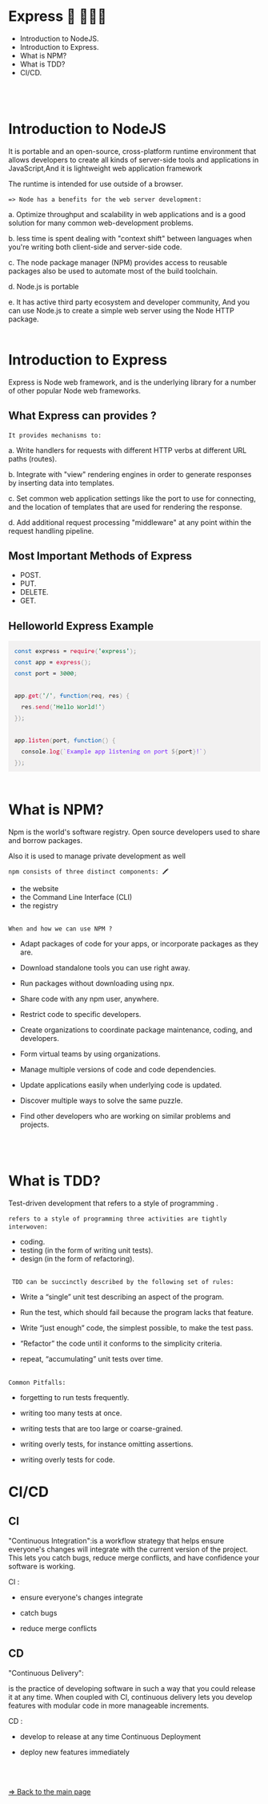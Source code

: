 # Express 👋 👩🏻‍💻

- Introduction to NodeJS.
- Introduction to Express.
- What is NPM?
- What is TDD?
- CI/CD.
<br/>
<br/>

# Introduction to NodeJS

  It is portable and an open-source, cross-platform runtime environment that allows developers to create all kinds of server-side tools and applications in JavaScript,And it is lightweight web application framework

  The runtime is intended for use outside of a browser.

    => Node has a benefits for the web server development:

  a. Optimize throughput and scalability in web applications and is a good solution for many common web-development problems.

  b. less time is spent dealing with "context shift" between languages when you're writing both client-side and server-side code.

  c. The node package manager (NPM) provides access to  reusable packages also be used to automate most of the build toolchain.

  d. Node.js is portable

  e. It has active third party ecosystem and developer community, And you can use Node.js to create a simple web server using the Node HTTP package.
<br/>
<br/>

# Introduction to Express

  Express is Node web framework, and is the underlying library for a number of other popular Node web frameworks.

## What Express can provides ?

    It provides mechanisms to:

  a. Write handlers for requests with different HTTP verbs at different URL paths (routes).
  
  b. Integrate with "view" rendering engines in order to generate responses by inserting data into templates.
  
  c. Set common web application settings like the port to use for connecting, and the location of templates that are used for rendering the response.
  
  d. Add additional request processing "middleware" at any point within the request handling pipeline.

## Most Important Methods of Express

- POST.
- PUT.
- DELETE.
- GET.

## Helloworld Express Example

 ![Hello Word Express Example](./expressHelloWorld.png)
<br/>
<br/>

# What is NPM?

 Npm is the world's software registry. Open source developers used to share and borrow packages.

 Also it is used to manage private development as well

    npm consists of three distinct components: 🖍

- the website
- the Command Line Interface (CLI)
- the registry

##

    When and how we can use NPM ?

- Adapt packages of code for your apps, or incorporate packages as they are.

- Download standalone tools you can use right away.

- Run packages without downloading using npx.

- Share code with any npm user, anywhere.

- Restrict code to specific developers.

- Create organizations to coordinate package maintenance, coding, and developers.

- Form virtual teams by using organizations.

- Manage multiple versions of code and code dependencies.

- Update applications easily when underlying code is updated.

- Discover multiple ways to solve the same puzzle.

- Find other developers who are working on similar problems and projects.

<br/>
<br/>

# What is TDD?

   Test-driven development that
refers to a style of programming .

    refers to a style of programming three activities are tightly interwoven:

- coding.
- testing (in the form of writing unit tests).
- design (in the form of refactoring).

##

     TDD can be succinctly described by the following set of rules:

- Write a “single” unit test describing an aspect of the program.

- Run the test, which should fail because the program lacks that feature.

- Write “just enough” code, the simplest possible, to make the test pass.

- “Refactor” the code until it conforms to the simplicity criteria.

- repeat, “accumulating” unit tests over time.

##

    Common Pitfalls:

- forgetting to run tests frequently.

- writing too many tests at once.

- writing tests that are too large or coarse-grained.

- writing overly tests, for instance omitting assertions.

- writing  overly  tests for code.

# CI/CD

## CI

"Continuous Integration":is a workflow strategy that helps ensure everyone's changes will integrate with the current version of the project. This lets you catch bugs, reduce merge conflicts, and have confidence your software is working.

CI :

- ensure everyone's changes integrate

- catch bugs

- reduce merge conflicts

## CD

"Continuous Delivery":

is the practice of developing software in such a way that you could release it at any time. When coupled with CI, continuous delivery lets you develop features with modular code in more manageable increments.

 CD :

- develop to release at any time Continuous Deployment

- deploy new features immediately

<br/>
<br/>

[=> Back to the main page](README.md)
